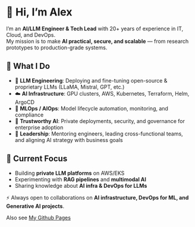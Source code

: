 # 👋 Hi, I’m Alex  

I’m an **AI/LLM Engineer & Tech Lead** with 20+ years of experience in IT, Cloud, and DevOps.  
My mission is to make **AI practical, secure, and scalable** — from research prototypes to production-grade systems.  

## 🔹 What I Do
- 🧠 **LLM Engineering**: Deploying and fine-tuning open-source & proprietary LLMs (LLaMA, Mistral, GPT, etc.)  
- ☁️ **AI Infrastructure**: GPU clusters, AWS, Kubernetes, Terraform, Helm, ArgoCD  
- 🔄 **MLOps / AIOps**: Model lifecycle automation, monitoring, and compliance  
- 🔐 **Trustworthy AI**: Private deployments, security, and governance for enterprise adoption  
- 👥 **Leadership**: Mentoring engineers, leading cross-functional teams, and aligning AI strategy with business goals  

## 🔹 Current Focus
- Building **private LLM platforms** on AWS/EKS  
- Experimenting with **RAG pipelines** and **multimodal AI**  
- Sharing knowledge about **AI infra & DevOps for LLMs**  

⚡ Always open to collaborations on **AI infrastructure, DevOps for ML, and Generative AI projects**.  

Also see [My Github Pages](https://prysmakou.github.io)
